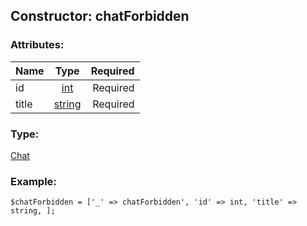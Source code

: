 ## Constructor: chatForbidden  

### Attributes:

| Name     |    Type       | Required |
|----------|:-------------:|---------:|
|id|[int](../types/int.md) | Required|
|title|[string](../types/string.md) | Required|
### Type: 

[Chat](../types/Chat.md)
### Example:

```
$chatForbidden = ['_' => chatForbidden', 'id' => int, 'title' => string, ];
```